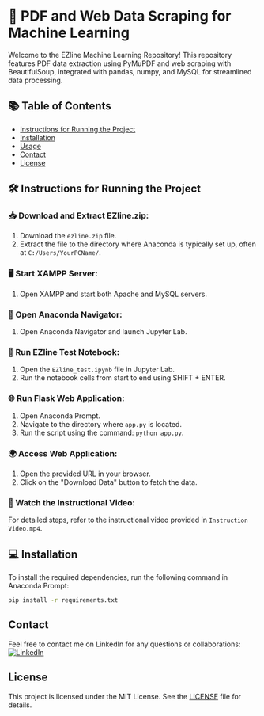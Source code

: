 # 📄 PDF and Web Data Scraping for Machine Learning

Welcome to the EZline Machine Learning Repository! This repository features PDF data extraction using PyMuPDF and web scraping with BeautifulSoup, integrated with pandas, numpy, and MySQL for streamlined data processing.

## 📚 Table of Contents
- [Instructions for Running the Project](#instructions-for-running-the-project)
- [Installation](#installation)
- [Usage](#usage)
- [Contact](#contact)
- [License](#license)

## 🛠️ Instructions for Running the Project

### 📥 Download and Extract EZline.zip:
1. Download the `ezline.zip` file.
2. Extract the file to the directory where Anaconda is typically set up, often at `C:/Users/YourPCName/`.

### 🖥️ Start XAMPP Server:
1. Open XAMPP and start both Apache and MySQL servers.

### 🚀 Open Anaconda Navigator:
1. Open Anaconda Navigator and launch Jupyter Lab.

### 📒 Run EZline Test Notebook:
1. Open the `EZline_test.ipynb` file in Jupyter Lab.
2. Run the notebook cells from start to end using SHIFT + ENTER.

### 🌐 Run Flask Web Application:
1. Open Anaconda Prompt.
2. Navigate to the directory where `app.py` is located.
3. Run the script using the command: `python app.py`.

### 🌍 Access Web Application:
1. Open the provided URL in your browser.
2. Click on the "Download Data" button to fetch the data.

### 🎥 Watch the Instructional Video:
For detailed steps, refer to the instructional video provided in `Instruction Video.mp4`.

## 💻 Installation
To install the required dependencies, run the following command in Anaconda Prompt:
```sh
pip install -r requirements.txt
```
## Contact
Feel free to contact me on LinkedIn for any questions or collaborations:
[![LinkedIn](https://img.shields.io/badge/LinkedIn-0077B5?style=flat-square&logo=linkedin&logoColor=white)](https://www.linkedin.com/in/syed-muqtasid-ali-91a0a623a/)

## License
This project is licensed under the MIT License. See the [LICENSE](LICENSE) file for details.

